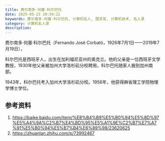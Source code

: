 ```yaml
---
title: 费尔南多·何塞·科尔巴托
date: 2025-05-23 20:59:22
keywords: 费尔南多·何塞·科尔巴托, 计算机名人, 图灵奖, 计算机技术, 名人录
category: 计算机名人录
description: 
---
```


费尔南多·何塞·科尔巴托（Fernando José Corbató，1926年7月1日——2019年7月19日），

科尔巴托是西班牙人，出生在加利福尼亚州的奥克兰。他的父亲是一位西班牙文学教授，1930年他父亲被加州大学洛杉矶分校聘用，科尔巴托随家人搬到加州南部。

1943年，科尔巴托考入加州大学洛杉矶分校。1956年，他获得麻省理工学院物理学博士学位。


## 参考资料
1. https://baike.baidu.com/item/%E8%B4%B9%E5%B0%94%E5%8D%97%E5%A4%9A%C2%B7%E4%BD%95%E5%A1%9E%C2%B7%E7%A7%91%E5%B0%94%E5%B7%B4%E6%89%98/23620625
2. https://zhuanlan.zhihu.com/p/73992467